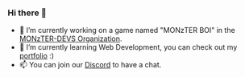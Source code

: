 ### Hi there 👋

<!--
**iMADi-ARCH/iMADi-ARCH** is a ✨ _special_ ✨ repository because its `README.md` (this file) appears on your GitHub profile.
Here are some ideas to get you started:
-->

- 🔭 I’m currently working on a game named "MONzTER BOI" in the [MONzTER-DEVS Organization](https://github.com/MONzTER-DEVS).
- 🌱 I’m currently learning Web Development, you can check out my [portfolio](https://imadi-arch.github.io/) :)
- 📫 You can join our [Discord](https://discord.gg/JWsuCXSwnp) to have a chat.
